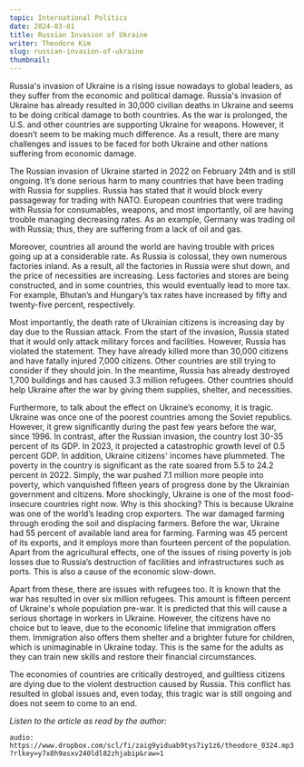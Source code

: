 ```yaml
---
topic: International Politics
date: 2024-03-01
title: Russian Invasion of Ukraine
writer: Theodore Kim
slug: russian-invasion-of-ukraine
thumbnail:
---
```

Russia's invasion of Ukraine is a rising issue nowadays to global leaders, as they suffer from the economic and political damage. Russia's invasion of Ukraine has already resulted in 30,000 civilian deaths in Ukraine and seems to be doing critical damage to both countries. As the war is prolonged, the U.S. and other countries are supporting Ukraine for weapons. However, it doesn’t seem to be making much difference. As a result, there are many challenges and issues to be faced for both Ukraine and other nations suffering from economic damage. 

The Russian invasion of Ukraine started in 2022 on February 24th and is still ongoing. It’s done serious harm to many countries that have been trading with Russia for supplies. Russia has stated that it would block every passageway for trading with NATO. European countries that were trading with Russia for consumables, weapons, and most importantly, oil are having trouble managing decreasing rates. As an example, Germany was trading oil with Russia; thus, they are suffering from a lack of oil and gas. 

Moreover, countries all around the world are having trouble with prices going up at a considerable rate. As Russia is colossal, they own numerous factories inland. As a result, all the factories in Russia were shut down, and the price of necessities are increasing. Less factories and stores are being constructed, and in some countries, this would eventually lead to more tax. For example, Bhutan’s and Hungary’s tax rates have increased by fifty and twenty-five percent, respectively.

Most importantly, the death rate of Ukrainian citizens is increasing day by day due to the Russian attack. From the start of the invasion, Russia stated that it would only attack military forces and facilities. However, Russia has violated the statement. They have already killed more than 30,000 citizens and have fatally injured 7,000 citizens. Other countries are still trying to consider if they should join. In the meantime, Russia has already destroyed 1,700 buildings and has caused 3.3 million refugees. Other countries should help Ukraine after the war by giving them supplies, shelter, and necessities. 

Furthermore, to talk about the effect on Ukraine’s economy, it is tragic. Ukraine was once one of the poorest countries among the Soviet republics. However, it grew significantly during the past few years before the war, since 1996. In contrast, after the Russian invasion, the country lost 30-35 percent of its GDP. In 2023, it projected a catastrophic growth level of 0.5 percent GDP. In addition, Ukraine citizens' incomes have plummeted. The poverty in the country is significant as the rate soared from 5.5 to 24.2 percent in 2022. Simply, the war pushed 7.1 million more people into poverty, which vanquished fifteen years of progress done by the Ukrainian government and citizens. More shockingly, Ukraine is one of the most food-insecure countries right now. Why is this shocking? This is because Ukraine was one of the world’s leading crop exporters. The war damaged farming through eroding the soil and displacing farmers. Before the war, Ukraine had 55 percent of available land area for farming. Farming was 45 percent of its exports, and it employs more than fourteen percent of the population. Apart from the agricultural effects, one of the issues of rising poverty is job losses due to Russia’s destruction of facilities and infrastructures such as ports. This is also a cause of the economic slow-down. 

Apart from these, there are issues with refugees too. It is known that the war has resulted in over six million refugees. This amount is fifteen percent of Ukraine's whole population pre-war. It is predicted that this will cause a serious shortage in workers in Ukraine. However, the citizens have no choice but to leave, due to the economic lifeline that immigration offers them. Immigration also offers them shelter and a brighter future for children, which is unimaginable in Ukraine today. This is the same for the adults as they can train new skills and restore their financial circumstances. 

The economies of countries are critically destroyed, and guiltless citizens are dying due to the violent destruction caused by Russia. This conflict has resulted in global issues and, even today, this tragic war is still ongoing and does not seem to come to an end. 

*Listen to the article as read by the author:*

`audio: https://www.dropbox.com/scl/fi/zaig9yiduab9tys7iy1z6/theodore_0324.mp3?rlkey=y7x8h9asxv240ldl82zhjabip&raw=1`